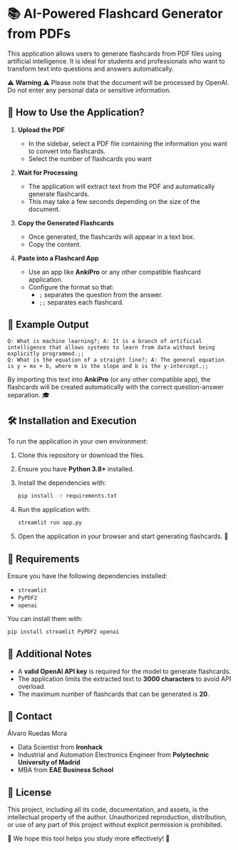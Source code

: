 # 📚 AI-Powered Flashcard Generator from PDFs

This application allows users to generate flashcards from PDF files using artificial intelligence. It is ideal for students and professionals who want to transform text into questions and answers automatically.

⚠️ **Warning** ⚠️ Please note that the document will be processed by OpenAI. Do not enter any personal data or sensitive information.

## 🚀 How to Use the Application?

1. **Upload the PDF**  
   - In the sidebar, select a PDF file containing the information you want to convert into flashcards.
   - Select the number of flashcards you want 

2. **Wait for Processing**  
   - The application will extract text from the PDF and automatically generate flashcards.  
   - This may take a few seconds depending on the size of the document.  

3. **Copy the Generated Flashcards**  
   - Once generated, the flashcards will appear in a text box.  
   - Copy the content.  

4. **Paste into a Flashcard App**  
   - Use an app like **AnkiPro** or any other compatible flashcard application.  
   - Configure the format so that:  
     - `;` separates the question from the answer.  
     - `;;` separates each flashcard.  

## 📌 Example Output

```
Q: What is machine learning?; A: It is a branch of artificial intelligence that allows systems to learn from data without being explicitly programmed.;;
Q: What is the equation of a straight line?; A: The general equation is y = mx + b, where m is the slope and b is the y-intercept.;;
```

By importing this text into **AnkiPro** (or any other compatible app), the flashcards will be created automatically with the correct question-answer separation. 🎓  

## 🛠️ Installation and Execution

To run the application in your own environment:

1. Clone this repository or download the files.
2. Ensure you have **Python 3.8+** installed.
3. Install the dependencies with:

   ```bash
   pip install -r requirements.txt
   ```

4. Run the application with:

   ```bash
   streamlit run app.py
   ```

5. Open the application in your browser and start generating flashcards. 🚀

## 📌 Requirements

Ensure you have the following dependencies installed:

- `streamlit`
- `PyPDF2`
- `openai`

You can install them with:

```bash
pip install streamlit PyPDF2 openai
```

## 📌 Additional Notes

- A **valid OpenAI API key** is required for the model to generate flashcards.  
- The application limits the extracted text to **3000 characters** to avoid API overload.  
- The maximum number of flashcards that can be generated is **20**.  

## 📩 Contact

Álvaro Ruedas Mora
    
- Data Scientist from **Ironhack**
- Industrial and Automation Electronics Engineer from **Polytechnic University of Madrid**
- MBA from **EAE Business School**

## 📜 License

This project, including all its code, documentation, and assets, is the intellectual property of the author. Unauthorized reproduction, distribution, or use of any part of this project without explicit permission is prohibited.

📩 We hope this tool helps you study more effectively! 🚀 